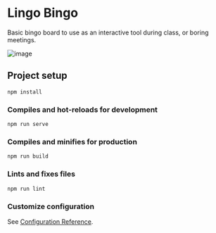 # Lingo Bingo
Basic bingo board to use as an interactive tool during class, or boring meetings.

![image](https://user-images.githubusercontent.com/18628999/215314546-998e5cb4-f57a-428f-bad7-60e0c7b97ddc.png)


## Project setup
```
npm install
```

### Compiles and hot-reloads for development
```
npm run serve
```

### Compiles and minifies for production
```
npm run build
```

### Lints and fixes files
```
npm run lint
```

### Customize configuration
See [Configuration Reference](https://cli.vuejs.org/config/).

